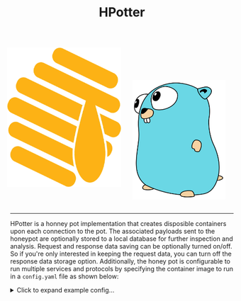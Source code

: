 <html>
<body>
<div align="center">
  <h1>HPotter</h1>
  <br>
  <div style="display: flex; align-items: center; justify-content: center;">
      <img src="./static/honeypot.png" style="width: 256.5px; height: 315px; margin-left: -25px;">
      <img src="./static/gopher.svg" style="width: 211.5px; height: 270px; padding-top: 100px; padding-left: 25px;">
  </div>

</div>
<br>
<hr>
</body>
</html>

HPotter is a honney pot implementation that creates disposible containers upon each connection to the pot. The associated payloads sent to the honeypot are optionally stored to a local database for further inspection and analysis. Request and response data saving can be optionally turned on/off. So if you're only interested in keeping the request data, you can turn off the response data storage option. Additionally, the honey pot is configurable to run multiple services and protocols by specifying the container image to run in a `config.yaml` file as shown below:

<details>
  <summary>Click to expand example config...</summary>

```yaml
services:
  - image_name: "httpd:2.4.65"
    service_name: "httpd"
    listen_port: 8080
    listen_proto: "tcp"
    request_save: true
    socket_timeout: 10
    collect_credentials: true
    # TLS options (optional, only for httpd service)
    # use_tls: true
    # Option 1: Use existing certificates
    # certificate_path: "/path/to/certificate.crt"
    # key_path: "/path/to/private.key"
    # Option 2: Generate self-signed certificates automatically
    # generate_certs: true
  - image_name: "cowrie/cowrie:latest"
    service_name: "ssh"
    listen_port: 2222
    listen_proto: "tcp"
    request_save: true
    socket_timeout: 10
    collect_credentials: false
  - image_name: "cowrie/cowrie:latest"
    service_name: "telnet"
    listen_port: 2223
    listen_proto: "tcp"
    request_save: true
    socket_timeout: 10
    collect_credentials: false
    envvars:
      - key: "COWRIE_TELNET_ENABLED"
        value: "yes"
db_config:
  db_type: "postgres"
  user: ""
  password: ""
  image_name: "postgres:17.6"
```

</details>
